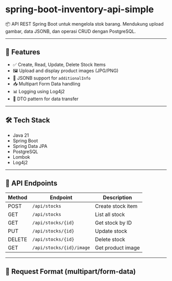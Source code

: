 # spring-boot-inventory-api-simple
📦 API REST Spring Boot untuk mengelola stok barang. Mendukung upload gambar, data JSONB, dan operasi CRUD dengan PostgreSQL.

---

## 🚀 Features

- ✅ Create, Read, Update, Delete Stock Items
- 🖼 Upload and display product images (JPG/PNG)
- 🧠 JSONB support for `additionalInfo`
- 📥 Multipart Form Data handling
- 📊 Logging using Log4j2
- 🧪 DTO pattern for data transfer

---

## 🛠 Tech Stack

- Java 21
- Spring Boot
- Spring Data JPA
- PostgreSQL
- Lombok
- Log4j2

---

## 📌 API Endpoints

| Method | Endpoint             | Description        |
|--------|----------------------|--------------------|
| POST   | `/api/stocks`        | Create stock item  |
| GET    | `/api/stocks`        | List all stock     |
| GET    | `/api/stocks/{id}`   | Get stock by ID    |
| PUT    | `/api/stocks/{id}`   | Update stock       |
| DELETE | `/api/stocks/{id}`   | Delete stock       |
| GET    | `/api/stocks/{id}/image` | Get product image |

---

## 📂 Request Format (multipart/form-data)


